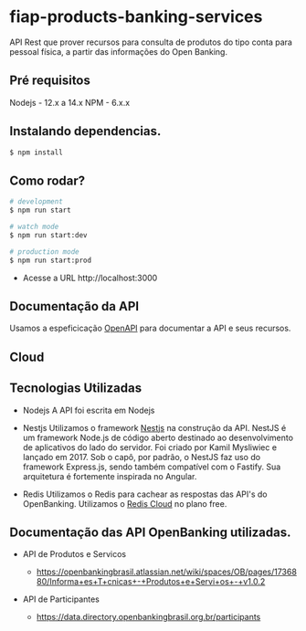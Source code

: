 # fiap-products-banking-services
API Rest que prover recursos para consulta de produtos do tipo conta para pessoal física, a partir das informações do Open Banking. 

## Pré requisitos
Nodejs - 12.x a 14.x
NPM    - 6.x.x


## Instalando dependencias. 

```bash
$ npm install
```

## Como rodar?

```bash
# development
$ npm run start

# watch mode
$ npm run start:dev

# production mode
$ npm run start:prod
```

- Acesse a URL http://localhost:3000


## Documentação da API
Usamos a espeficicação [OpenAPI](https://www.openapis.org/) para documentar a API e seus recursos.



## Cloud


## Tecnologias Utilizadas

- Nodejs 
  A API foi escrita em Nodejs

- Nestjs
  Utilizamos o framework [Nestjs](https://nestjs.com/) na construção da API. NestJS é um framework Node.js de código aberto destinado ao desenvolvimento de aplicativos do lado do servidor. Foi criado por Kamil Mysliwiec e lançado em 2017. Sob o capô, por padrão, o NestJS faz uso do framework Express.js, sendo também compatível com o Fastify. Sua arquitetura é fortemente inspirada no Angular.

- Redis
  Utilizamos o Redis para cachear as respostas das API's do OpenBanking. Utilizamos o [Redis Cloud](https://redis.com/try-free) no plano free. 


## Documentação das API OpenBanking utilizadas.

- API de Produtos e Servicos
  - https://openbankingbrasil.atlassian.net/wiki/spaces/OB/pages/1736880/Informa+es+T+cnicas+-+Produtos+e+Servi+os+-+v1.0.2

- API de Participantes 
  - https://data.directory.openbankingbrasil.org.br/participants
